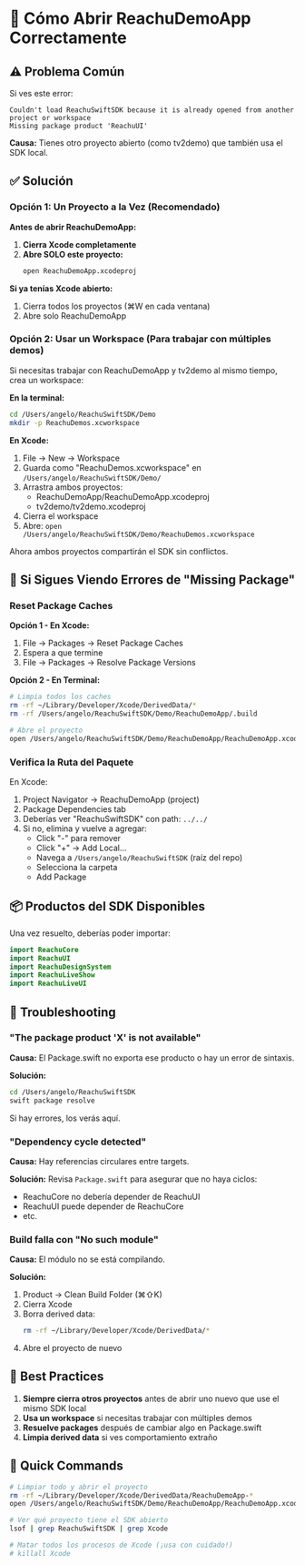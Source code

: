 # 🚀 Cómo Abrir ReachuDemoApp Correctamente

## ⚠️ Problema Común

Si ves este error:
```
Couldn't load ReachuSwiftSDK because it is already opened from another project or workspace
Missing package product 'ReachuUI'
```

**Causa:** Tienes otro proyecto abierto (como tv2demo) que también usa el SDK local.

## ✅ Solución

### Opción 1: Un Proyecto a la Vez (Recomendado)

**Antes de abrir ReachuDemoApp:**

1. **Cierra Xcode completamente**
2. **Abre SOLO este proyecto:**
   ```bash
   open ReachuDemoApp.xcodeproj
   ```

**Si ya tenías Xcode abierto:**
1. Cierra todos los proyectos (⌘W en cada ventana)
2. Abre solo ReachuDemoApp

### Opción 2: Usar un Workspace (Para trabajar con múltiples demos)

Si necesitas trabajar con ReachuDemoApp y tv2demo al mismo tiempo, crea un workspace:

**En la terminal:**
```bash
cd /Users/angelo/ReachuSwiftSDK/Demo
mkdir -p ReachuDemos.xcworkspace
```

**En Xcode:**
1. File → New → Workspace
2. Guarda como "ReachuDemos.xcworkspace" en `/Users/angelo/ReachuSwiftSDK/Demo/`
3. Arrastra ambos proyectos:
   - ReachuDemoApp/ReachuDemoApp.xcodeproj
   - tv2demo/tv2demo.xcodeproj
4. Cierra el workspace
5. Abre: `open /Users/angelo/ReachuSwiftSDK/Demo/ReachuDemos.xcworkspace`

Ahora ambos proyectos compartirán el SDK sin conflictos.

## 🔄 Si Sigues Viendo Errores de "Missing Package"

### Reset Package Caches

**Opción 1 - En Xcode:**
1. File → Packages → Reset Package Caches
2. Espera a que termine
3. File → Packages → Resolve Package Versions

**Opción 2 - En Terminal:**
```bash
# Limpia todos los caches
rm -rf ~/Library/Developer/Xcode/DerivedData/*
rm -rf /Users/angelo/ReachuSwiftSDK/Demo/ReachuDemoApp/.build

# Abre el proyecto
open /Users/angelo/ReachuSwiftSDK/Demo/ReachuDemoApp/ReachuDemoApp.xcodeproj
```

### Verifica la Ruta del Paquete

En Xcode:
1. Project Navigator → ReachuDemoApp (project)
2. Package Dependencies tab
3. Deberías ver "ReachuSwiftSDK" con path: `../../`
4. Si no, elimina y vuelve a agregar:
   - Click "-" para remover
   - Click "+" → Add Local...
   - Navega a `/Users/angelo/ReachuSwiftSDK` (raíz del repo)
   - Selecciona la carpeta
   - Add Package

## 📦 Productos del SDK Disponibles

Una vez resuelto, deberías poder importar:

```swift
import ReachuCore
import ReachuUI
import ReachuDesignSystem
import ReachuLiveShow
import ReachuLiveUI
```

## 🐛 Troubleshooting

### "The package product 'X' is not available"

**Causa:** El Package.swift no exporta ese producto o hay un error de sintaxis.

**Solución:**
```bash
cd /Users/angelo/ReachuSwiftSDK
swift package resolve
```

Si hay errores, los verás aquí.

### "Dependency cycle detected"

**Causa:** Hay referencias circulares entre targets.

**Solución:** 
Revisa `Package.swift` para asegurar que no haya ciclos:
- ReachuCore no debería depender de ReachuUI
- ReachuUI puede depender de ReachuCore
- etc.

### Build falla con "No such module"

**Causa:** El módulo no se está compilando.

**Solución:**
1. Product → Clean Build Folder (⌘⇧K)
2. Cierra Xcode
3. Borra derived data:
   ```bash
   rm -rf ~/Library/Developer/Xcode/DerivedData/*
   ```
4. Abre el proyecto de nuevo

## 📝 Best Practices

1. **Siempre cierra otros proyectos** antes de abrir uno nuevo que use el mismo SDK local
2. **Usa un workspace** si necesitas trabajar con múltiples demos
3. **Resuelve packages** después de cambiar algo en Package.swift
4. **Limpia derived data** si ves comportamiento extraño

## 🎯 Quick Commands

```bash
# Limpiar todo y abrir el proyecto
rm -rf ~/Library/Developer/Xcode/DerivedData/ReachuDemoApp-*
open /Users/angelo/ReachuSwiftSDK/Demo/ReachuDemoApp/ReachuDemoApp.xcodeproj

# Ver qué proyecto tiene el SDK abierto
lsof | grep ReachuSwiftSDK | grep Xcode

# Matar todos los procesos de Xcode (¡usa con cuidado!)
# killall Xcode
```

